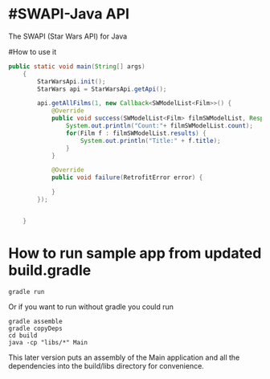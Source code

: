 #SWAPI-Java API
=================

The SWAPI (Star Wars API) for Java

#How to use it

```java
public static void main(String[] args)
    {
        StarWarsApi.init();
        StarWars api = StarWarsApi.getApi();

        api.getAllFilms(1, new Callback<SWModelList<Film>>() {
            @Override
            public void success(SWModelList<Film> filmSWModelList, Response response) {
                System.out.println("Count:"+ filmSWModelList.count);
                for(Film f : filmSWModelList.results) {
                    System.out.println("Title:" + f.title);
                }
            }

            @Override
            public void failure(RetrofitError error) {

            }
        });


    }
```

# How to run sample app from updated build.gradle
```
gradle run
```

Or if you want to run without gradle you could run

```
gradle assemble
gradle copyDeps
cd build
java -cp "libs/*" Main
```
This later version puts an assembly of the Main application and all the dependencies into the build/libs directory for convenience. 

